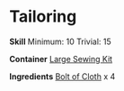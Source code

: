 <!-- TITLE: Cloth Padding -->
<!-- SUBTITLE: Several bolts of cloth combined into soft padding -->

# Tailoring
**Skill**
Minimum: 10
Trivial: 15

**Container**
[Large Sewing Kit](large-sewing-kit)

**Ingredients**
[Bolt of Cloth](bolt-of-cloth) x 4